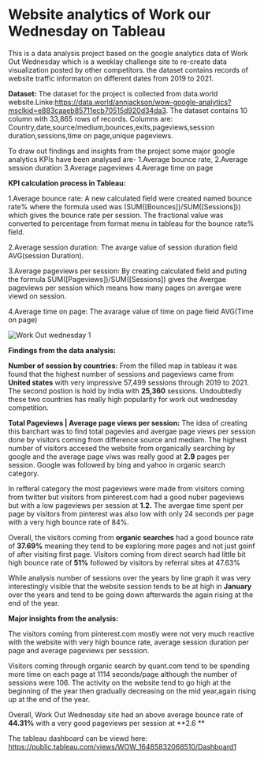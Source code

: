 # Website analytics of Work our Wednesday on Tableau

This is a data analysis project based on the google analytics data of Work Out Wednesday which is a weeklay challenge site to re-create data visualization posted by other competitors. the dataset contains records of website traffic informaton on different dates from 2019 to 2021.

**Dataset:** The dataset for the project is collected from data.world website.Linke:https://data.world/annjackson/wow-google-analytics?msclkid=e883caaeb85711ecb70515d920d34da3.  The dataset contains 10 column with 33,865 rows of records. 
Columns are: Country,date,source/medium,bounces,exits,pageviews,session duration,sessions,time on page,unique pageviews.

To draw out findings and insights from the project some major google analytics KPIs have been analysed are-
1.Average bounce rate, 
2.Average session duration
3.Average pageviews
4.Average time on page

**KPI calculation process in Tableau:**

1.Average bounce rate: A new calculated field were created named bounce rate% where the formula used was (SUM([Bounces])/SUM([Sessions])) which gives the bounce rate per session. The fractional value was converted to percentage from format menu in tableau for the bounce rate% field.

2.Average session duration: The avarge value of session duration field AVG(session Duration).

3.Average pageviews per session: By creating calculated field and puting the formula SUM([Pageviews])/SUM([Sessions]) gives the Avergae pageviews per session which means how many pages on avergae were viewd on session.

4.Average time on page: The avarage value of time on page field  AVG(Time on page)

![Work Out wednesday 1](https://user-images.githubusercontent.com/96620728/162594327-970b9b58-f1fc-469c-8713-2afedcf961f9.png)

**Findings from the data analysis:**

**Number of session by countries:** From the filled map in tableau it was found that the highest number of sessions and pageviews came from **United states** with very impressive 57,499 sessions through 2019 to 2021. The second postion is hold by India with **25,360** sessions. Undoubtedly these two countries has really high popularity for work out wednesday competition.

**Total Pageviews | Average page views per session:** The idea of creating this barchart was to find total pagevies and avergae page views per session done by visitors coming from difference source and mediam. The highest number of visitors accesed the website from organically searching by google and the average page viws was really good at **2.9** pages per session. Google was followed by bing and yahoo in organic search category. 

In refferal category the most pageviews were made from visitors coming from twitter but visitors from pinterest.com had a good nuber pageviews but with a low pageviews per session at **1.2.** 
The avergae time spent per page by visitors from pinterest was also low with only 24 seconds per page with a very high bounce rate of 84%.

Overall, the visitors coming from **organic searches** had a good bounce rate of **37.69%** meaning they tend to be exploring more pages and not just goinf of after visiting first page. Visitors coming from direct search had little bit high bounce rate of **51%** followed by visitors by referral sites at 47.63%

While analysis number of sessions over the years by line graph it was very interestingly visible that the website session tends to be at high in **January** over the years and tend to be going down afterwards the again rising at the end of the year. 

**Major insights from the analysis:**

The visitors coming from pinterest.com mostly were not very much reactive with the website with very high bounce rate, average session duration per page and average pageviews per sesssion.

Visitors coming through organic search by quant.com tend to be spending more time on each page at 1114 seconds/page although the number of sessions were 106.
The activity on the website tend to go high at the beginning of the year then gradually decreasing on the mid year,again rising up at the end of the year.

Overall, Work Out Wednesday site had an above average bounce rate of **44.31%** with a very good pageviews per session at **2.6 **

The tableau dashboard can be viewd here: https://public.tableau.com/views/WOW_16485832068510/Dashboard1
